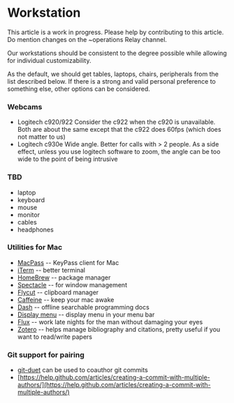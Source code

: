 # Workstation

This article is a work in progress. Please help by contributing to this article. Do mention changes on the ~operations Relay channel.

Our workstations should be consistent to the degree possible while allowing for individual customizability.

As the default, we should get tables, laptops, chairs, peripherals from the list described below. If there is a strong and valid personal preference to something else, other options can be considered.

### Webcams

* Logitech c920/922 Consider the c922 when the c920 is unavailable. Both are about the same except that the c922 does 60fps \(which does not matter to us\)
* Logitech c930e Wide angle. Better for calls with &gt; 2 people. As a side effect, unless you use logitech software to zoom, the angle can be too wide to the point of being intrusive

### TBD

* laptop
* keyboard
* mouse
* monitor
* cables
* headphones

### Utilities for Mac

* [MacPass](https://github.com/MacPass/MacPass) -- KeyPass client for Mac
* [iTerm](https://www.iterm2.com/) -- better terminal
* [HomeBrew](https://brew.sh/) -- package manager
* [Spectacle](https://www.spectacleapp.com/) -- for window management
* [Flycut](https://itunes.apple.com/in/app/flycut-clipboard-manager/) -- clipboard manager
* [Caffeine](http://lightheadsw.com/caffeine/) -- keep your mac awake
* [Dash](https://kapeli.com/dash) -- offline searchable programming docs
* [Display menu](http://displaymenu.milchimgemuesefach.de/) -- display menu in your menu bar
* [Flux](https://justgetflux.com/) -- work late nights for the man without damaging your eyes
* [Zotero](https://www.zotero.org/download/) -- helps manage bibliography and citations, pretty useful if you want to read/write papers

### Git support for pairing

* [git-duet](https://github.com/git-duet/git-duet) can be used to coauthor git commits
* [https://help.github.com/articles/creating-a-commit-with-multiple-authors/](https://help.github.com/articles/creating-a-commit-with-multiple-authors/)

